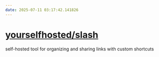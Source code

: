 ```yaml
---
date: 2025-07-11 03:17:42.141826
---
```


# [yourselfhosted/slash](https://github.com/yourselfhosted/slash)

self-hosted tool for organizing and sharing links with custom shortcuts